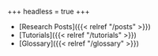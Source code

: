+++
headless = true
+++

- [Research Posts]({{< relref "/posts" >}})
- [Tutorials]({{< relref "/tutorials" >}})
- [Glossary]({{< relref "/glossary" >}})